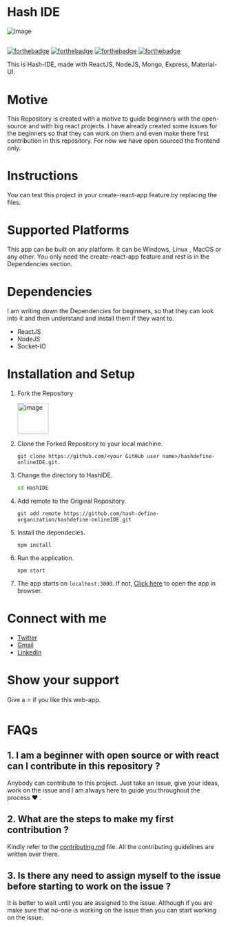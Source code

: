 # Hash IDE

![image](https://user-images.githubusercontent.com/78612380/151775878-17907171-53cd-44b4-80f8-58426da8f8cd.png)

##
[![forthebadge](https://forthebadge.com/images/badges/open-source.svg)](https://forthebadge.com) [![forthebadge](https://forthebadge.com/images/badges/built-with-love.svg)](https://forthebadge.com)    [![forthebadge](https://forthebadge.com/images/badges/made-with-crayons.svg)](https://forthebadge.com)    [![forthebadge](https://forthebadge.com/images/badges/made-with-javascript.svg)](https://forthebadge.com)

This is Hash-IDE, made with ReactJS, NodeJS, Mongo, Express, Material-UI.

# Motive

This Repository is created with a motive to guide beginners with the open-source and with big react projects. I have already created some issues for the beginners so that they can work on them and even make there first contribution in this repository. For now we have open sourced the frontend only.

# Instructions

You can test this project in your create-react-app feature by replacing the files.

# Supported Platforms

This app can be built on any platform. It can be Windows, Linux , MacOS or any other. You only need the create-react-app feature and rest is in the Dependencies section.

# Dependencies

I am writing down the Dependencies for beginners, so that they can look into it and then understand and install them if they want to.

* ReactJS
* NodeJS
* Socket-IO

# Installation and Setup

1. Fork the Repository

	<img width="72" alt="image" src="https://user-images.githubusercontent.com/71627983/151713658-7e9576d0-f373-4e6a-a60a-e3d58b3b38c8.png">

2. Clone the Forked Repository to your local machine.
	```
	git clone https://github.com/<your GitHub user name>/hashdefine-onlineIDE.git.
	```

3. Change the directory to HashIDE.
	```bash
	cd HashIDE
	```

4. Add remote to the Original Repository.
	```
	git add remote https://github.com/hash-define-organization/hashdefine-onlineIDE.git
	```

5. Install the dependecies.
	```node
	npm install
	```

6. Run the application.
	```node
	npm start
	```

7. The app starts on `localhost:3000`. If not, [Click here](http://localhost:3000) to open the app in browser.

# Connect with me

* [Twitter](https://twitter.com/vaibhavvp_)
* [Gmail](vaibhavpaliwal24@gmail.com)
* [LinkedIn](https://www.linkedin.com/in/vp7/)

# Show your support

Give a ⭐ if you like this web-app.

# FAQs

## 1. I am a beginner with open source or with react can I contribute in this repository ?
Anybody can contribute to this project. Just take an issue, give your ideas, work on the issue and I am always here to guide you throughout the process ❤ .

## 2. What are the steps to make my first contribution ?
Kindly refer to the [contributing.md](/contributing.md) file. All the contributing guidelines are written over there.

## 3. Is there any need to assign myself to the issue before starting to work on the issue ?
It is better to wait until you are assigned to the issue. Although if you are make sure that no-one is working on the issue then you can start working on the issue.
